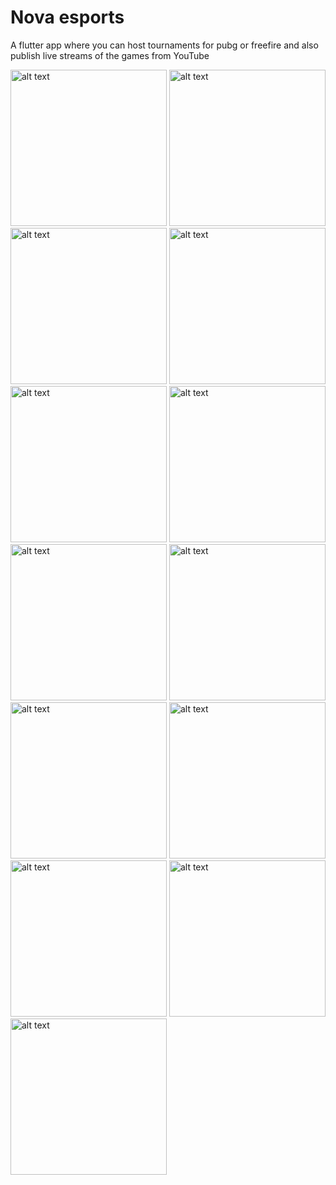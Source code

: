 # Nova esports

A flutter app where you can host tournaments for pubg or freefire and also publish live streams of the games from YouTube

<img src="assets/images/ss/img1.jpg" alt="alt text" width="250" height="auto">
<img src="assets/images/ss/img11.jpg" alt="alt text" width="250" height="auto">
<img src="assets/images/ss/img2.jpg" alt="alt text" width="250" height="auto">
<img src="assets/images/ss/img3.jpg" alt="alt text" width="250" height="auto">
<img src="assets/images/ss/img4.jpg" alt="alt text" width="250" height="auto">
<img src="assets/images/ss/img5.jpg" alt="alt text" width="250" height="auto">
<img src="assets/images/ss/img6.jpg" alt="alt text" width="250" height="auto">
<img src="assets/images/ss/img7.jpg" alt="alt text" width="250" height="auto">
<img src="assets/images/ss/img8.jpg" alt="alt text" width="250" height="auto">
<img src="assets/images/ss/img9.jpg" alt="alt text" width="250" height="auto">
<img src="assets/images/ss/img10.jpg" alt="alt text" width="250" height="auto">
<img src="assets/images/ss/img12.jpg" alt="alt text" width="250" height="auto">
<img src="assets/images/ss/img13.jpg" alt="alt text" width="250" height="auto">


